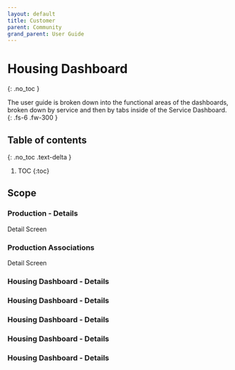 ```yaml
---
layout: default
title: Customer
parent: Community
grand_parent: User Guide
---
```


# Housing Dashboard
{: .no_toc }


The user guide is broken down into the functional areas of the dashboards, broken down by service and then by tabs inside of the Service Dashboard.
{: .fs-6 .fw-300 }

## Table of contents
{: .no_toc .text-delta }

1. TOC
{:toc}

## Scope

### Production - Details
Detail Screen
### Production Associations
Detail Screen

### Housing Dashboard - Details
### Housing Dashboard - Details
### Housing Dashboard - Details
### Housing Dashboard - Details
### Housing Dashboard - Details